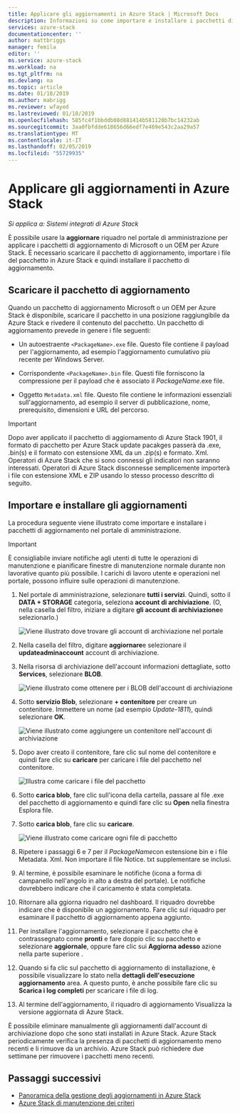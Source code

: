 ```yaml
---
title: Applicare gli aggiornamenti in Azure Stack | Microsoft Docs
description: Informazioni su come importare e installare i pacchetti di aggiornamento di Microsoft per un sistema integrato Azure Stack.
services: azure-stack
documentationcenter: ''
author: mattbriggs
manager: femila
editor: ''
ms.service: azure-stack
ms.workload: na
ms.tgt_pltfrm: na
ms.devlang: na
ms.topic: article
ms.date: 01/18/2019
ms.author: mabrigg
ms.reviewer: wfayed
ms.lastreviewed: 01/18/2019
ms.openlocfilehash: 585fc4f1bbddb08d881414b581120b7bc14232ab
ms.sourcegitcommit: 3aa0fbfdde618656d66edf7e469e543c2aa29a57
ms.translationtype: MT
ms.contentlocale: it-IT
ms.lasthandoff: 02/05/2019
ms.locfileid: "55729935"
---
```

# <a name="apply-updates-in-azure-stack"></a>Applicare gli aggiornamenti in Azure Stack

*Si applica a: Sistemi integrati di Azure Stack*

È possibile usare la **aggiornare** riquadro nel portale di amministrazione per applicare i pacchetti di aggiornamento di Microsoft o un OEM per Azure Stack. È necessario scaricare il pacchetto di aggiornamento, importare i file del pacchetto in Azure Stack e quindi installare il pacchetto di aggiornamento.

## <a name="download-the-update-package"></a>Scaricare il pacchetto di aggiornamento

Quando un pacchetto di aggiornamento Microsoft o un OEM per Azure Stack è disponibile, scaricare il pacchetto in una posizione raggiungibile da Azure Stack e rivedere il contenuto del pacchetto. Un pacchetto di aggiornamento prevede in genere i file seguenti:

- Un autoestraente `<PackageName>.exe` file. Questo file contiene il payload per l'aggiornamento, ad esempio l'aggiornamento cumulativo più recente per Windows Server.

- Corrispondente `<PackageName>.bin` file. Questi file forniscono la compressione per il payload che è associato il *PackageName*.exe file.

- Oggetto `Metadata.xml` file. Questo file contiene le informazioni essenziali sull'aggiornamento, ad esempio il server di pubblicazione, nome, prerequisito, dimensioni e URL del percorso.

> [!IMPORTANT]  
> Dopo aver applicato il pacchetto di aggiornamento di Azure Stack 1901, il formato di pacchetto per Azure Stack update pacakges passerà da .exe, .bin(s) e il formato con estensione XML da un .zip(s) e formato. Xml. Operatori di Azure Stack che si sono connessi gli indicatori non saranno interessati. Operatori di Azure Stack disconnesse semplicemente importerà i file con estensione XML e ZIP usando lo stesso processo descritto di seguito.

## <a name="import-and-install-updates"></a>Importare e installare gli aggiornamenti

La procedura seguente viene illustrato come importare e installare i pacchetti di aggiornamento nel portale di amministrazione.

> [!IMPORTANT]  
> È consigliabile inviare notifiche agli utenti di tutte le operazioni di manutenzione e pianificare finestre di manutenzione normale durante non lavorative quanto più possibile. I carichi di lavoro utente e operazioni nel portale, possono influire sulle operazioni di manutenzione.

1. Nel portale di amministrazione, selezionare **tutti i servizi**. Quindi, sotto il **DATA + STORAGE** categoria, seleziona **account di archiviazione**. (O, nella casella del filtro, iniziare a digitare **gli account di archiviazione**e selezionarlo.)

    ![Viene illustrato dove trovare gli account di archiviazione nel portale](media/azure-stack-apply-updates/ApplyUpdates1.png)

2. Nella casella del filtro, digitare **aggiornare**e selezionare il **updateadminaccount** account di archiviazione.

3. Nella risorsa di archiviazione dell'account informazioni dettagliate, sotto **Services**, selezionare **BLOB**.
 
    ![Viene illustrato come ottenere per i BLOB dell'account di archiviazione](media/azure-stack-apply-updates/ApplyUpdates3.png) 

4. Sotto **servizio Blob**, selezionare **+ contenitore** per creare un contenitore. Immettere un nome (ad esempio *Update-1811*), quindi selezionare **OK**.
 
     ![Viene illustrato come aggiungere un contenitore nell'account di archiviazione](media/azure-stack-apply-updates/ApplyUpdates4.png)

5. Dopo aver creato il contenitore, fare clic sul nome del contenitore e quindi fare clic su **caricare** per caricare i file del pacchetto nel contenitore.
 
    ![Illustra come caricare i file del pacchetto](media/azure-stack-apply-updates/ApplyUpdates5.png)

6. Sotto **carica blob**, fare clic sull'icona della cartella, passare al file .exe del pacchetto di aggiornamento e quindi fare clic su **Open** nella finestra Esplora file.
  
7. Sotto **carica blob**, fare clic su **caricare**.
  
    ![Viene illustrato come caricare ogni file di pacchetto](media/azure-stack-apply-updates/ApplyUpdates6.png)

8. Ripetere i passaggi 6 e 7 per il *PackageName*con estensione bin e i file Metadata. Xml. Non importare il file Notice. txt supplementare se inclusi.
9. Al termine, è possibile esaminare le notifiche (icona a forma di campanello nell'angolo in alto a destra del portale). Le notifiche dovrebbero indicare che il caricamento è stata completata.
10. Ritornare alla ggiorna riquadro nel dashboard. Il riquadro dovrebbe indicare che è disponibile un aggiornamento. Fare clic sul riquadro per esaminare il pacchetto di aggiornamento appena aggiunto.
11. Per installare l'aggiornamento, selezionare il pacchetto che è contrassegnato come **pronti** e fare doppio clic su pacchetto e selezionare **aggiornale**, oppure fare clic sui **Aggiorna adesso** azione nella parte superiore .
12. Quando si fa clic sul pacchetto di aggiornamento di installazione, è possibile visualizzare lo stato nella **dettagli dell'esecuzione aggiornamento** area. A questo punto, è anche possibile fare clic su **Scarica i log completi** per scaricare i file di log.
13. Al termine dell'aggiornamento, il riquadro di aggiornamento Visualizza la versione aggiornata di Azure Stack.

È possibile eliminare manualmente gli aggiornamenti dall'account di archiviazione dopo che sono stati installati in Azure Stack. Azure Stack periodicamente verifica la presenza di pacchetti di aggiornamento meno recenti e li rimuove da un archivio. Azure Stack può richiedere due settimane per rimuovere i pacchetti meno recenti.

## <a name="next-steps"></a>Passaggi successivi

- [Panoramica della gestione degli aggiornamenti in Azure Stack](azure-stack-updates.md)
- [Azure Stack di manutenzione dei criteri](azure-stack-servicing-policy.md)
